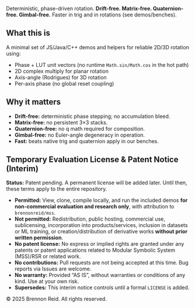 Deterministic, phase-driven rotation.
**Drift-free. Matrix-free. Quaternion-free. Gimbal-free.**
Faster in trig and in rotations (see demos/benches).

## What this is
A minimal set of JS/Java/C++ demos and helpers for reliable 2D/3D rotation using:
- Phase + LUT unit vectors (no runtime `Math.sin/Math.cos` in the hot path)
- 2D complex multiply for planar rotation
- Axis-angle (Rodrigues) for 3D rotation
- Per-axis phase (no global reset coupling)

## Why it matters
- **Drift-free:** deterministic phase stepping; no accumulation bleed.
- **Matrix-free:** no persistent 3×3 stacks.
- **Quaternion-free:** no q math required for composition.
- **Gimbal-free:** no Euler-angle degeneracy in operation.
- **Fast:** beats native trig and quaternion apply in our benches.

## Temporary Evaluation License & Patent Notice (Interim)

**Status:** Patent pending. A permanent license will be added later. Until then, these terms apply to the entire repository.

- **Permitted:** View, clone, compile locally, and run the included demos **for non-commercial evaluation and research only**, with attribution to `brennonreid/mss`.
- **Not permitted:** Redistribution, public hosting, commercial use, sublicensing, incorporation into products/services, inclusion in datasets or ML training, or creation/distribution of derivative works **without prior written permission**.
- **No patent license:** No express or implied rights are granted under any patents or patent applications related to Modular Symbolic System (MSS)/RSR or related work.
- **No contributions:** Pull requests are not being accepted at this time. Bug reports via Issues are welcome.
- **No warranty:** Provided “AS IS”, without warranties or conditions of any kind. Use at your own risk.
- **Supersedes:** This interim notice controls until a formal `LICENSE` is added.

© 2025 Brennon Reid. All rights reserved.
